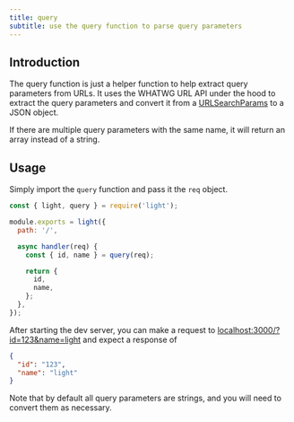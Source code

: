 ```yaml
---
title: query
subtitle: use the query function to parse query parameters
---
```


## Introduction

The query function is just a helper function to help extract query parameters from URLs. It uses the WHATWG URL API under the hood to extract the query parameters and convert it from a [URLSearchParams](https://nodejs.org/api/url.html#url_class_urlsearchparams) to a JSON object.

If there are multiple query parameters with the same name, it will return an array instead of a string.

## Usage

Simply import the `query` function and pass it the `req` object.

```javascript
const { light, query } = require('light');

module.exports = light({
  path: '/',

  async handler(req) {
    const { id, name } = query(req);

    return {
      id,
      name,
    };
  },
});
```

After starting the dev server, you can make a request to [localhost:3000/?id=123&name=light](http://localhost:3000/?id=123&name=light) and expect a response of

```json
{
  "id": "123",
  "name": "light"
}
```

Note that by default all query parameters are strings, and you will need to convert them as necessary.
